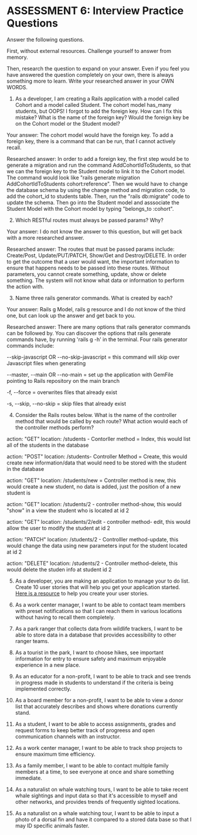 # ASSESSMENT 6: Interview Practice Questions

Answer the following questions.

First, without external resources. Challenge yourself to answer from memory.

Then, research the question to expand on your answer. Even if you feel you have answered the question completely on your own, there is always something more to learn. Write your researched answer in your OWN WORDS.

1. As a developer, I am creating a Rails application with a model called Cohort and a model called Student. The cohort model has_many students, but OOPS! I forgot to add the foreign key. How can I fix this mistake? What is the name of the foreign key? Would the foreign key be on the Cohort model or the Student model?

Your answer: The cohort model would have the foreign key. To add a foreign key, there is a command that can be run, that I cannot actively recall.

Researched answer: In order to add a foreign key, the first step would be to generate a migration and run the command AddCohortIdToStudents, so that we can the foreign key to the Student model to link it to the Cohort model. The command would look like "rails generate migration AddCohortIdToStudents cohort:reference". Then we would have to change the database schema by using the change method and migration code, to add the cohort_id to students table. Then, run the "rails db:migrate" code to update the schema. Then go into the Student model and asssociate the Student Model with the Cohort model by typing "belongs_to :cohort".

2. Which RESTful routes must always be passed params? Why?

Your answer: I do not know the answer to this question, but will get back with a more researched answer.

Researched answer: The routes that must be passed params include: Create/Post, Update/PUT/PATCH, Show/Get and Destroy/DELETE. In order to get the outcome that a user would want, the important information to ensure that happens needs to be passed into these routes. Without parameters, you cannot create something, update, show or delete something. The system will not know what data or information to perform the action with.

3. Name three rails generator commands. What is created by each?

Your answer: Rails g Model, rails g resource and I do not know of the third one, but can look up the answer and get back to you.

Researched answer: There are many options that rails generator commands can be followed by. You can discover the options that rails generate commands have, by running 'rails g -h' in the terminal. Four rails generator commands include: 

--skip-javascript OR --no-skip-javascript = this command will skip over Javascript files when generating

--master, --main OR --no-main = set up the application with GemFile pointing to Rails repository on the main branch

-f, --force = overwrites files that already exist

-s, --skip, --no-skip = skip files that already exist

4. Consider the Rails routes below. What is the name of the controller method that would be called by each route? What action would each of the controller methods perform?

action: "GET" location: /students - Contorller method = Index, this would list all of the students in the database 

action: "POST" location: /students- Controller Method = Create, this would create new information/data that would need to be stored with the student in the database

action: "GET" location: /students/new = Controller method is new, this would create a new student, no data is added, just the position of a new student is

action: "GET" location: /students/2 - controller method-show, this would "show" in a view the student who is located at id 2

action: "GET" location: /students/2/edit - controller method- edit, this would allow the user to modify the student at id 2

action: "PATCH" location: /students/2 - Controlller method-update, this would change the data using new parameters input for the student located at id 2

action: "DELETE" location: /students/2 - Controller method-delete, this would delete the studen info at student id 2

5. As a developer, you are making an application to manage your to do list. Create 10 user stories that will help you get your application started. [Here is a resource](https://www.atlassian.com/agile/project-management/user-stories) to help you create your user stories.


1. As a work center manager, I want to be able to contact team members with preset notifications so that I can reach them in various locations without having to recall them completely.

2. As a park ranger that collects data from wildlife trackers, I want to be able to store data in a database that provides accessibility to other ranger teams.

3. As a tourist in the park, I want to choose hikes, see important information for entry to ensure safety and maximum enjoyable experience in a new place.

4. As an educator for a non-profit, I want to be able to track and see trends in progress made in students to understand if the criteria is being implemented correctly. 

5. As a board member for a non-profit, I want to be able to view a donor list that accurately describes and shows where donations currently stand.

6. As a student, I want to be able to access assignments, grades and request forms to keep better track of progreess and open communication channels with an instructor. 

7. As a work center manager, I want to be able to track shop projects to ensure maximum time efficiency. 

8. As a family member, I want to be able to contact multiple family members at a time, to see everyone at once and share something immediate.

9. As a naturalist on whale watching tours, I want to be able to take recent whale sightings and input data so that it's accessible to myself and other networks, and provides trends of frequently sighted locations.

10. As a naturalist on a whale watching tour, I want to be able to input a photo of a dorsal fin and have it compared to a stored data base so that I may ID specific animals faster.